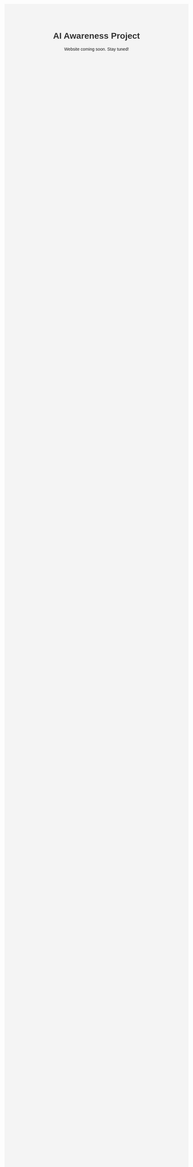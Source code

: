 <!DOCTYPE html>
<html>
<head>
  <title>Coming Soon</title>
  <style>
    body {
      font-family: Arial, sans-serif;
      text-align: center;
      margin-top: 20%;
      background-color: #f4f4f4;
    }
    h1 {
      color: #333;
    }
  </style>
</head>
<body>
  <h1>AI Awareness Project</h1>
  <p>Website coming soon. Stay tuned!</p>
</body>
</html>
